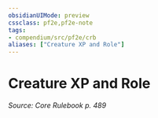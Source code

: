```yaml
---
obsidianUIMode: preview
cssclass: pf2e,pf2e-note
tags:
- compendium/src/pf2e/crb
aliases: ["Creature XP and Role"]
---
```

# Creature XP and Role  
*Source: Core Rulebook p. 489*